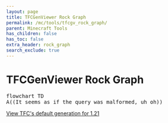 ```yaml
---
layout: page
title: TFCGenViewer Rock Graph
permalink: /mc/tools/tfcgv_rock_graph/
parent: Minecraft Tools
has_children: false
has_toc: false
extra_header: rock_graph
search_exclude: true
---
```


<body onload="parse()"></body>

# TFCGenViewer Rock Graph

<pre class="mermaid" id="mermaid_graph">
flowchart TD
A((It seems as if the query was malformed, uh oh))
</pre>

<a href="?version=1.21.1&ocean_type=[igneous_extrusive]&land_type=[igneous_extrusive;sedimentary]&uplift_type=[sedimentary;uplift]&volcanic_type=[igneous_extrusive;igneous_extrusive_x2]&bottom_type=[gneiss;schist;diorite;granite;gabbro]&layers=[felsic;intermediate;mafic;igneous_extrusive;igneous_extrusive_x2;phyllite;slate;marble;quartzite;sedimentary;uplift]&felsic=[granite~bottom]&intermediate=[diorite~bottom]&mafic=[gabbro~bottom]&igneous_extrusive=[andesite~intermediate;basalt~mafic;dacite~intermediate;rhyolite~felsic]&igneous_extrusive_x2=[andesite~igneous_extrusive;basalt~igneous_extrusive;dacite~igneous_extrusive;rhyolite~igneous_extrusive]&phyllite=[gneiss~bottom;phyllite~bottom;schist~bottom]&slate=[phyllite~phyllite;slate~bottom]&marble=[marble~bottom]&quartzite=[quartzite~bottom]&sedimentary=[chalk~marble;chert~quartzite;claystone~slate;conglomerate~slate;dolomite~marble;shale~slate;limestone~marble]&uplift=[diorite~sedimentary;gabbro~sedimentary;granite~sedimentary;marble~bottom;quartzite~bottom;slate~phyllite]">View TFC's default generation for 1.21</a>
